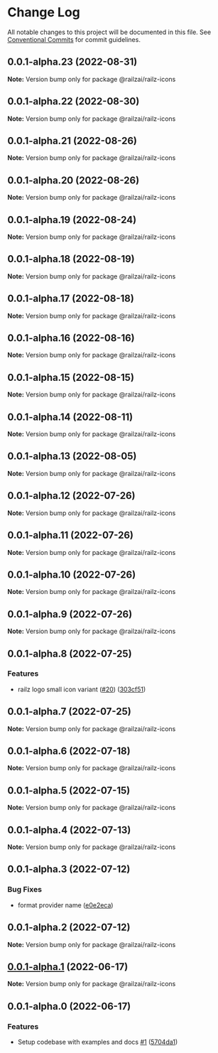 # Change Log

All notable changes to this project will be documented in this file.
See [Conventional Commits](https://conventionalcommits.org) for commit guidelines.

## 0.0.1-alpha.23 (2022-08-31)

**Note:** Version bump only for package @railzai/railz-icons





## 0.0.1-alpha.22 (2022-08-30)

**Note:** Version bump only for package @railzai/railz-icons





## 0.0.1-alpha.21 (2022-08-26)

**Note:** Version bump only for package @railzai/railz-icons





## 0.0.1-alpha.20 (2022-08-26)

**Note:** Version bump only for package @railzai/railz-icons





## 0.0.1-alpha.19 (2022-08-24)

**Note:** Version bump only for package @railzai/railz-icons





## 0.0.1-alpha.18 (2022-08-19)

**Note:** Version bump only for package @railzai/railz-icons





## 0.0.1-alpha.17 (2022-08-18)

**Note:** Version bump only for package @railzai/railz-icons





## 0.0.1-alpha.16 (2022-08-16)

**Note:** Version bump only for package @railzai/railz-icons





## 0.0.1-alpha.15 (2022-08-15)

**Note:** Version bump only for package @railzai/railz-icons





## 0.0.1-alpha.14 (2022-08-11)

**Note:** Version bump only for package @railzai/railz-icons





## 0.0.1-alpha.13 (2022-08-05)

**Note:** Version bump only for package @railzai/railz-icons





## 0.0.1-alpha.12 (2022-07-26)

**Note:** Version bump only for package @railzai/railz-icons





## 0.0.1-alpha.11 (2022-07-26)

**Note:** Version bump only for package @railzai/railz-icons





## 0.0.1-alpha.10 (2022-07-26)

**Note:** Version bump only for package @railzai/railz-icons





## 0.0.1-alpha.9 (2022-07-26)

**Note:** Version bump only for package @railzai/railz-icons





## 0.0.1-alpha.8 (2022-07-25)


### Features

* railz logo small icon variant ([#20](https://github.com/ionic-team/stencil-component-starter/issues/20)) ([303cf51](https://github.com/ionic-team/stencil-component-starter/commit/303cf5193375b6fce63d374988e5c762af681f6a))





## 0.0.1-alpha.7 (2022-07-25)

**Note:** Version bump only for package @railzai/railz-icons





## 0.0.1-alpha.6 (2022-07-18)

**Note:** Version bump only for package @railzai/railz-icons





## 0.0.1-alpha.5 (2022-07-15)

**Note:** Version bump only for package @railzai/railz-icons





## 0.0.1-alpha.4 (2022-07-13)

**Note:** Version bump only for package @railzai/railz-icons





## 0.0.1-alpha.3 (2022-07-12)


### Bug Fixes

* format provider name ([e0e2eca](https://github.com/ionic-team/stencil-component-starter/commit/e0e2ecab1f8c6a4c6eca1c7e62422d69a5065dcc))





## 0.0.1-alpha.2 (2022-07-12)

**Note:** Version bump only for package @railzai/railz-icons





## [0.0.1-alpha.1](https://github.com/ionic-team/stencil-component-starter/compare/@railzai/railz-icons@0.0.1-alpha.0...@railzai/railz-icons@0.0.1-alpha.1) (2022-06-17)

**Note:** Version bump only for package @railzai/railz-icons





## 0.0.1-alpha.0 (2022-06-17)


### Features

* Setup codebase with examples and docs [#1](https://github.com/ionic-team/stencil-component-starter/issues/1) ([5704da1](https://github.com/ionic-team/stencil-component-starter/commit/5704da13ee6c91069b9a236295982591e1076637))
